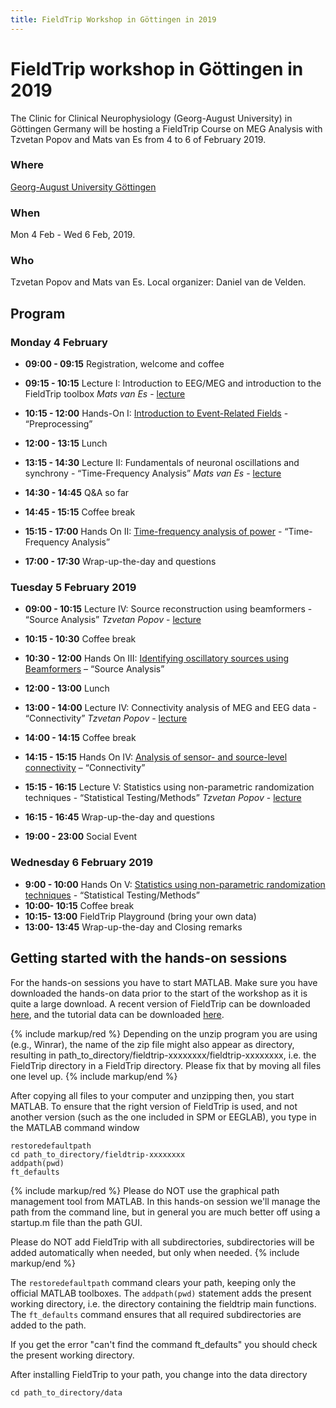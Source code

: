 ```yaml
---
title: FieldTrip Workshop in Göttingen in 2019
---
```


# FieldTrip workshop in Göttingen in 2019

The Clinic for Clinical Neurophysiology (Georg-August University) in Göttingen Germany will be hosting a FieldTrip Course on MEG Analysis
with Tzvetan Popov and Mats van Es from 4 to 6 of February 2019.

### Where

[Georg-August University Göttingen](https://www.uni-goettingen.de/en/1.html)

### When

Mon 4 Feb - Wed 6 Feb, 2019.

### Who

Tzvetan Popov and Mats van Es.
Local organizer: Daniel van de Velden.

## Program

### Monday 4 February

- **09:00 - 09:15** Registration, welcome and coffee
- **09:15 - 10:15** Lecture I: Introduction to EEG/MEG and introduction to the FieldTrip toolbox _Mats van Es_ - [lecture](/assets/pdf/workshop/goettingen2019/1_introduction.pdf)
- **10:15 - 12:00** Hands-On I: [Introduction to Event-Related Fields](/tutorial/eventrelatedaveraging) - “Preprocessing”
- **12:00 - 13:15** Lunch

- **13:15 - 14:30** Lecture II: Fundamentals of neuronal oscillations and synchrony - “Time-Frequency Analysis” _Mats van Es_ - [lecture](/assets/pdf/workshop/goettingen2019/2_frequency_analysis.pdf)
- **14:30 - 14:45** Q&A so far
- **14:45 - 15:15** Coffee break
- **15:15 - 17:00** Hands On II: [Time-frequency analysis of power](/tutorial/timefrequencyanalysis) - “Time-Frequency Analysis”
- **17:00 - 17:30** Wrap-up-the-day and questions

### Tuesday 5 February 2019

- **09:00 - 10:15** Lecture IV: Source reconstruction using beamformers - “Source Analysis” _Tzvetan Popov_ - [lecture](/assets/pdf/workshop/goettingen2019/3_source_reconstruction.pdf)
- **10:15 - 10:30** Coffee break
- **10:30 - 12:00** Hands On III: [Identifying oscillatory sources using Beamformers](/tutorial/beamformer) – “Source Analysis”
- **12:00 - 13:00** Lunch

- **13:00 - 14:00** Lecture IV: Connectivity analysis of MEG and EEG data - “Connectivity” _Tzvetan Popov_ - [lecture](/assets/pdf/workshop/goettingen2019/4_connectivity_analysis.pdf)
- **14:00 - 14:15** Coffee break
- **14:15 - 15:15** Hands On IV: [Analysis of sensor- and source-level connectivity](/tutorial/connectivity) – “Connectivity”
- **15:15 - 16:15** Lecture V: Statistics using non-parametric randomization techniques - “Statistical Testing/Methods” _Tzvetan Popov_ - [lecture](/assets/pdf/workshop/goettingen2019/5_cluster_statistics.pdf)
- **16:15 - 16:45** Wrap-up-the-day and questions
- **19:00 - 23:00** Social Event

### Wednesday 6 February 2019

- **9:00 - 10:00** Hands On V: [Statistics using non-parametric randomization techniques](/tutorial/cluster_permutation_freq) - “Statistical Testing/Methods”
- **10:00- 10:15** Coffee break
- **10:15- 13:00** FieldTrip Playground (bring your own data)
- **13:00- 13:45** Wrap-up-the-day and Closing remarks

## Getting started with the hands-on sessions

For the hands-on sessions you have to start MATLAB. Make sure you have downloaded the hands-on data prior to the start of the workshop as it is quite a large download. A recent version of FieldTrip can be downloaded [here](https://depot.uni-konstanz.de/cgi-bin/exchange.pl?g=8qar4m9rlc), and the tutorial data can be downloaded [here](https://depot.uni-konstanz.de/cgi-bin/exchange.pl?g=25qbtdhtpp).

{% include markup/red %}
Depending on the unzip program you are using (e.g., Winrar), the name of the zip file might also appear as directory, resulting in path_to_directory/fieldtrip-xxxxxxxx/fieldtrip-xxxxxxxx, i.e. the FieldTrip directory in a FieldTrip directory. Please fix that by moving all files one level up.
{% include markup/end %}

After copying all files to your computer and unzipping then, you start MATLAB. To ensure that the right version of FieldTrip is used, and not another version (such as the one included in SPM or EEGLAB), you type in the MATLAB command window

    restoredefaultpath
    cd path_to_directory/fieldtrip-xxxxxxxx
    addpath(pwd)
    ft_defaults

{% include markup/red %}
Please do NOT use the graphical path management tool from MATLAB. In this hands-on session we'll manage the path from the command line, but in general you are much better off using a startup.m file than the path GUI.

Please do NOT add FieldTrip with all subdirectories, subdirectories will be added automatically when needed, but only when needed.
{% include markup/end %}

The `restoredefaultpath` command clears your path, keeping only the
official MATLAB toolboxes. The `addpath(pwd)` statement adds the
present working directory, i.e. the directory containing the fieldtrip
main functions. The `ft_defaults` command ensures that all required
subdirectories are added to the path.

If you get the error "can't find the command ft_defaults" you should check the present working directory.

After installing FieldTrip to your path, you change into the data directory

    cd path_to_directory/data
